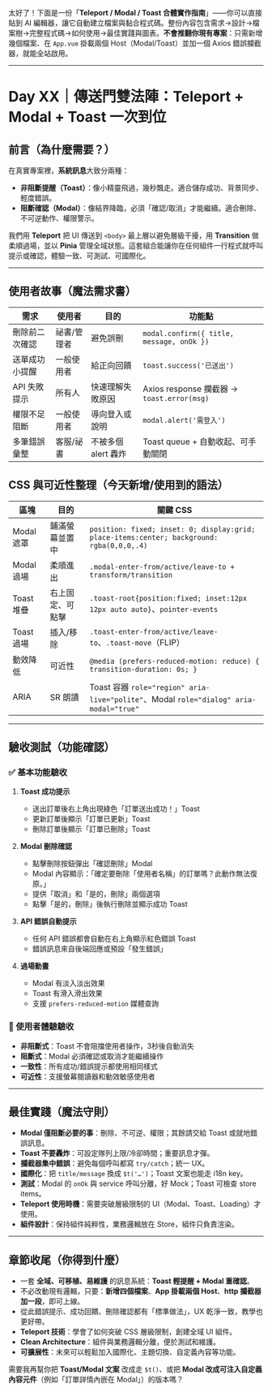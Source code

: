 太好了！下面是一份「**Teleport / Modal / Toast 合體實作指南**」——你可以直接貼到 AI 編輯器，讓它自動建立檔案與黏合程式碼。整份內容包含需求→設計→檔案樹→完整程式碼→如何使用→最佳實踐與圖表。**不會推翻你現有專案**：只需新增幾個檔案、在 `App.vue` 掛載兩個 Host（Modal/Toast）並加一個 Axios 錯誤攔截器，就能全站啟用。

---

# Day XX｜傳送門雙法陣：Teleport + Modal + Toast 一次到位

## 前言（為什麼需要？）

在真實專案裡，**系統訊息**大致分兩種：

* **非阻斷提醒（Toast）**：像小精靈飛過，幾秒飄走。適合儲存成功、背景同步、輕度錯誤。
* **阻斷確認（Modal）**：像結界降臨，必須「確認/取消」才能繼續。適合刪除、不可逆動作、權限警示。

我們用 **Teleport** 把 UI 傳送到 `<body>` 最上層以避免層級干擾，用 **Transition** 做柔順過場，並以 **Pinia** 管理全域狀態。這套組合能讓你在任何組件一行程式就呼叫提示或確認，體驗一致、可測試、可國際化。

---

## 使用者故事（魔法需求書）

| 需求       | 使用者    | 目的            | 功能點                                       |
| -------- | ------ | ------------- | ----------------------------------------- |
| 刪除前二次確認  | 祕書/管理者 | 避免誤刪          | `modal.confirm({ title, message, onOk })` |
| 送單成功小提醒  | 一般使用者  | 給正向回饋         | `toast.success('已送出')`                    |
| API 失敗提示 | 所有人    | 快速理解失敗原因      | Axios response 攔截器 → `toast.error(msg)`   |
| 權限不足阻斷   | 一般使用者  | 導向登入或說明       | `modal.alert('需登入')`                      |
| 多筆錯誤彙整   | 客服/祕書  | 不被多個 alert 轟炸 | Toast queue + 自動收起、可手動關閉                  |



## CSS 與可近性整理（今天新增/使用到的語法）

| 區塊       | 目的       | 關鍵 CSS                                                                                    |
| -------- | -------- | ----------------------------------------------------------------------------------------- |
| Modal 遮罩 | 鋪滿螢幕並置中  | `position: fixed; inset: 0; display:grid; place-items:center; background: rgba(0,0,0,.4)` |
| Modal 過場 | 柔順進出     | `.modal-enter-from/active/leave-to + transform/transition`                                |
| Toast 堆疊 | 右上固定、可點擊 | `.toast-root{position:fixed; inset:12px 12px auto auto}`、`pointer-events`                 |
| Toast 過場 | 插入/移除    | `.toast-enter-from/active/leave-to`、`.toast-move`（FLIP）                                   |
| 動效降低     | 可近性      | `@media (prefers-reduced-motion: reduce) { transition-duration: 0s; }`                    |
| ARIA     | SR 朗讀    | Toast 容器 `role="region" aria-live="polite"`、Modal `role="dialog" aria-modal="true"`       |

---

## 驗收測試（功能確認）

### ✅ 基本功能驗收

1. **Toast 成功提示**
   - 送出訂單後右上角出現綠色「訂單送出成功！」Toast
   - 更新訂單後顯示「訂單已更新」Toast
   - 刪除訂單後顯示「訂單已刪除」Toast

2. **Modal 刪除確認**
   - 點擊刪除按鈕彈出「確認刪除」Modal
   - Modal 內容顯示：「確定要刪除「使用者名稱」的訂單嗎？此動作無法復原。」
   - 提供「取消」和「是的，刪除」兩個選項
   - 點擊「是的，刪除」後執行刪除並顯示成功 Toast

3. **API 錯誤自動提示**
   - 任何 API 錯誤都會自動在右上角顯示紅色錯誤 Toast
   - 錯誤訊息來自後端回應或預設「發生錯誤」

4. **過場動畫**
   - Modal 有淡入淡出效果
   - Toast 有滑入滑出效果
   - 支援 `prefers-reduced-motion` 媒體查詢

### 🎯 使用者體驗驗收

- **非阻斷式**：Toast 不會阻擋使用者操作，3秒後自動消失
- **阻斷式**：Modal 必須確認或取消才能繼續操作
- **一致性**：所有成功/錯誤提示都使用相同樣式
- **可近性**：支援螢幕閱讀器和動效敏感使用者

---

## 最佳實踐（魔法守則）

* **Modal 僅阻斷必要的事**：刪除、不可逆、權限；其餘請交給 Toast 或就地錯誤訊息。
* **Toast 不要轟炸**：可設定隊列上限/冷卻時間；重要訊息才彈。
* **攔截器集中錯誤**：避免每個呼叫都寫 `try/catch`；統一 UX。
* **國際化**：把 `title/message` 換成 `$t('…')`；Toast 文案也能走 i18n key。
* **測試**：Modal 的 `onOk` 與 service 呼叫分離，好 Mock；Toast 可檢查 store items。
* **Teleport 使用時機**：需要突破層級限制的 UI（Modal、Toast、Loading）才使用。
* **組件設計**：保持組件純粹性，業務邏輯放在 Store，組件只負責渲染。

---

## 章節收尾（你得到什麼）

* 一套 **全域、可移植、易維護** 的訊息系統：**Toast 輕提醒 + Modal 重確認**。
* 不必改動現有邏輯，只要：**新增四個檔案**、**App 掛載兩個 Host**、**http 攔截器加一段**，即可上線。
* 從此錯誤提示、成功回饋、刪除確認都有「標準做法」，UX 乾淨一致，教學也更好帶。
* **Teleport 技術**：學會了如何突破 CSS 層級限制，創建全域 UI 組件。
* **Clean Architecture**：組件與業務邏輯分離，便於測試和維護。
* **可擴展性**：未來可以輕鬆加入國際化、主題切換、自定義內容等功能。

需要我再幫你把 **Toast/Modal 文案** 改成走 `$t()`、或把 **Modal 改成可注入自定義內容元件**（例如「訂單詳情內嵌在 Modal」）的版本嗎？
